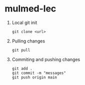 # mulmed-lec

1. Local git init

   ```
   git clone <url>
   ```
2. Pulling changes

   ```
   git pull
   ```
3. Commiting and pushing changes

   ```
   git add .
   git commit -m "messages"
   git push origin main
   ```
